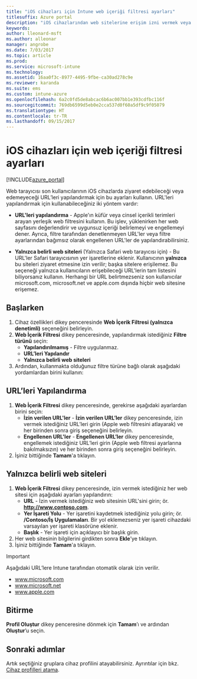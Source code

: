 ```yaml
---
title: "iOS cihazları için Intune web içeriği filtresi ayarları"
titlesuffix: Azure portal
description: "iOS cihazlarından web sitelerine erişim izni vermek veya bunu engellemek için kullanabileceğiniz ayarları öğrenin.\""
keywords: 
author: lleonard-msft
ms.author: alleonar
manager: angrobe
ms.date: 7/03/2017
ms.topic: article
ms.prod: 
ms.service: microsoft-intune
ms.technology: 
ms.assetid: 16aa0f3c-8977-4495-9fbe-ca30ad278c9e
ms.reviewer: karanda
ms.suite: ems
ms.custom: intune-azure
ms.openlocfilehash: 6a2c0fd5de8abcac6b6ac007bb1e393cdfbc116f
ms.sourcegitcommit: 769db6599d5eb0e2cca537d0f60a5df9c9f05079
ms.translationtype: HT
ms.contentlocale: tr-TR
ms.lasthandoff: 09/15/2017
---
```

# <a name="web-content-filter-settings-for-ios-devices"></a>iOS cihazları için web içeriği filtresi ayarları

[!INCLUDE[azure_portal](./includes/azure_portal.md)]

Web tarayıcısı son kullanıcılarının iOS cihazlarda ziyaret edebileceği veya edemeyeceği URL’leri yapılandırmak için bu ayarları kullanın. URL'leri yapılandırmak için kullanabileceğiniz iki yöntem vardır:

- **URL'leri yapılandırma** - Apple'ın küfür veya cinsel içerikli terimleri arayan yerleşik web filtresini kullanın. Bu işlev, yüklenirken her web sayfasını değerlendirir ve uygunsuz içeriği belirlemeyi ve engellemeyi dener. Ayrıca, filtre tarafından denetlenmeyen URL'ler veya filtre ayarlarından bağımsız olarak engellenen URL'ler de yapılandırabilirsiniz.

- **Yalnızca belirli web siteleri** (Yalnızca Safari web tarayıcısı için) - Bu URL'ler Safari tarayıcısının yer işaretlerine eklenir. Kullanıcının **yalnızca** bu siteleri ziyaret etmesine izin verilir; başka sitelere erişilemez. Bu seçeneği yalnızca kullanıcıların erişebileceği URL'lerin tam listesini biliyorsanız kullanın.
Herhangi bir URL belirtmezseniz son kullanıcılar microsoft.com, microsoft.net ve apple.com dışında hiçbir web sitesine erişemez.



## <a name="get-started"></a>Başlarken

1. Cihaz özellikleri dikey penceresinde **Web İçerik Filtresi (yalnızca denetimli)** seçeneğini belirleyin.
2. **Web İçerik Filtresi** dikey penceresinde, yapılandırmak istediğiniz **Filtre türünü** seçin:
    - **Yapılandırılmamış** - Filtre uygulanmaz.
    - **URL’leri Yapılandır**
    - **Yalnızca belirli web siteleri**
3. Ardından, kullanmakta olduğunuz filtre türüne bağlı olarak aşağıdaki yordamlardan birini kullanın:


## <a name="configure-urls"></a>URL’leri Yapılandırma

1. **Web İçerik Filtresi** dikey penceresinde, gerekirse aşağıdaki ayarlardan birini seçin:
    - **İzin verilen URL'ler** - **İzin verilen URL’ler** dikey penceresinde, izin vermek istediğiniz URL’leri girin (Apple web filtresini atlayarak) ve her birinden sonra giriş seçeneğini belirleyin.
    - **Engellenen URL'ler** - **Engellenen URL’ler** dikey penceresinde, engellemek istediğiniz URL’leri girin (Apple web filtresi ayarlarına bakılmaksızın) ve her birinden sonra giriş seçeneğini belirleyin.
2. İşiniz bittiğinde **Tamam**'a tıklayın.


## <a name="specific-websites-only"></a>Yalnızca belirli web siteleri

1. **Web İçerik Filtresi** dikey penceresinde, izin vermek istediğiniz her web sitesi için aşağıdaki ayarları yapılandırın:
    - **URL** - İzin vermek istediğiniz web sitesinin URL'sini girin; ör. **http://www.contoso.com**.
    - **Yer İşareti Yolu** - Yer işaretini kaydetmek istediğiniz yolu girin; ör. **/Contoso/İş Uygulamaları**. Bir yol eklemezseniz yer işareti cihazdaki varsayılan yer işareti klasörüne eklenir.
    - **Başlık** - Yer işareti için açıklayıcı bir başlık girin.
2. Her web sitesinin bilgilerini girdikten sonra **Ekle**’ye tıklayın.
3. İşiniz bittiğinde **Tamam**'a tıklayın.

>[!IMPORTANT] 
> Aşağıdaki URL’lere Intune tarafından otomatik olarak izin verilir.
> - www.microsoft.com
> - www.microsoft.net
> - www.apple.com

## <a name="finish-up"></a>Bitirme

**Profil Oluştur** dikey penceresine dönmek için **Tamam**’ı ve ardından **Oluştur**’u seçin.

## <a name="next-steps"></a>Sonraki adımlar

Artık seçtiğiniz gruplara cihaz profilini atayabilirsiniz. Ayrıntılar için bkz. [Cihaz profilleri atama](device-profile-assign.md).
